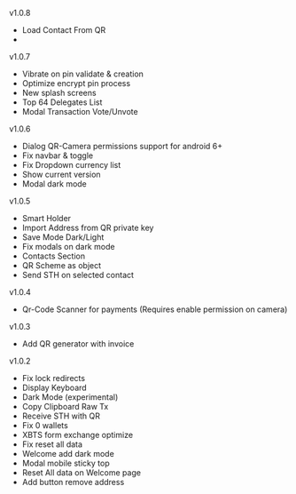 v1.0.8

- Load Contact From QR
-

v1.0.7

- Vibrate on pin validate & creation
- Optimize encrypt pin process
- New splash screens
- Top 64 Delegates List
- Modal Transaction Vote/Unvote

v1.0.6

- Dialog QR-Camera permissions support for android 6+
- Fix navbar & toggle
- Fix Dropdown currency list
- Show current version
- Modal dark mode

v1.0.5

- Smart Holder
- Import Address from QR private key
- Save Mode Dark/Light
- Fix modals on dark mode
- Contacts Section
- QR Scheme as object
- Send STH on selected contact

v1.0.4
- Qr-Code Scanner for payments (Requires enable permission on camera)

v1.0.3
- Add QR generator with invoice

v1.0.2

- Fix lock redirects
- Display Keyboard
- Dark Mode (experimental)
- Copy Clipboard Raw Tx
- Receive STH with QR
- Fix 0 wallets
- XBTS form exchange optimize
- Fix reset all data
- Welcome add dark mode
- Modal mobile sticky top
- Reset All data on Welcome page
- Add button remove address


